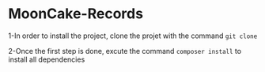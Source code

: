 # MoonCake-Records

1-In order to install the project, clone the projet with the command `git clone`

2-Once the first step is done, excute the command `composer install` to install all dependencies

